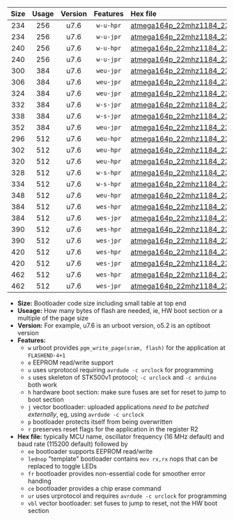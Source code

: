 |Size|Usage|Version|Features|Hex file|
|:-:|:-:|:-:|:-:|:--|
|234|256|u7.6|`w-u-hpr`|[atmega164p_22mhz1184_230400bps_ur.hex](https://raw.githubusercontent.com/stefanrueger/urboot/main/atmega164p_22mhz1184_230400bps_ur.hex)|
|234|256|u7.6|`w-u-jpr`|[atmega164p_22mhz1184_230400bps_ur_vbl.hex](https://raw.githubusercontent.com/stefanrueger/urboot/main/atmega164p_22mhz1184_230400bps_ur_vbl.hex)|
|240|256|u7.6|`w-u-hpr`|[atmega164p_22mhz1184_230400bps_lednop_ur.hex](https://raw.githubusercontent.com/stefanrueger/urboot/main/atmega164p_22mhz1184_230400bps_lednop_ur.hex)|
|240|256|u7.6|`w-u-jpr`|[atmega164p_22mhz1184_230400bps_lednop_ur_vbl.hex](https://raw.githubusercontent.com/stefanrueger/urboot/main/atmega164p_22mhz1184_230400bps_lednop_ur_vbl.hex)|
|300|384|u7.6|`weu-jpr`|[atmega164p_22mhz1184_230400bps_ee_ur_vbl.hex](https://raw.githubusercontent.com/stefanrueger/urboot/main/atmega164p_22mhz1184_230400bps_ee_ur_vbl.hex)|
|306|384|u7.6|`weu-jpr`|[atmega164p_22mhz1184_230400bps_ee_lednop_ur_vbl.hex](https://raw.githubusercontent.com/stefanrueger/urboot/main/atmega164p_22mhz1184_230400bps_ee_lednop_ur_vbl.hex)|
|324|384|u7.6|`weu-jpr`|[atmega164p_22mhz1184_230400bps_ee_lednop_fr_ur_vbl.hex](https://raw.githubusercontent.com/stefanrueger/urboot/main/atmega164p_22mhz1184_230400bps_ee_lednop_fr_ur_vbl.hex)|
|332|384|u7.6|`w-s-jpr`|[atmega164p_22mhz1184_230400bps_vbl.hex](https://raw.githubusercontent.com/stefanrueger/urboot/main/atmega164p_22mhz1184_230400bps_vbl.hex)|
|338|384|u7.6|`w-s-jpr`|[atmega164p_22mhz1184_230400bps_lednop_vbl.hex](https://raw.githubusercontent.com/stefanrueger/urboot/main/atmega164p_22mhz1184_230400bps_lednop_vbl.hex)|
|352|384|u7.6|`weu-jpr`|[atmega164p_22mhz1184_230400bps_ee_lednop_fr_ce_ur_vbl.hex](https://raw.githubusercontent.com/stefanrueger/urboot/main/atmega164p_22mhz1184_230400bps_ee_lednop_fr_ce_ur_vbl.hex)|
|296|512|u7.6|`weu-hpr`|[atmega164p_22mhz1184_230400bps_ee_ur.hex](https://raw.githubusercontent.com/stefanrueger/urboot/main/atmega164p_22mhz1184_230400bps_ee_ur.hex)|
|302|512|u7.6|`weu-hpr`|[atmega164p_22mhz1184_230400bps_ee_lednop_ur.hex](https://raw.githubusercontent.com/stefanrueger/urboot/main/atmega164p_22mhz1184_230400bps_ee_lednop_ur.hex)|
|320|512|u7.6|`weu-hpr`|[atmega164p_22mhz1184_230400bps_ee_lednop_fr_ur.hex](https://raw.githubusercontent.com/stefanrueger/urboot/main/atmega164p_22mhz1184_230400bps_ee_lednop_fr_ur.hex)|
|328|512|u7.6|`w-s-hpr`|[atmega164p_22mhz1184_230400bps.hex](https://raw.githubusercontent.com/stefanrueger/urboot/main/atmega164p_22mhz1184_230400bps.hex)|
|334|512|u7.6|`w-s-hpr`|[atmega164p_22mhz1184_230400bps_lednop.hex](https://raw.githubusercontent.com/stefanrueger/urboot/main/atmega164p_22mhz1184_230400bps_lednop.hex)|
|348|512|u7.6|`weu-hpr`|[atmega164p_22mhz1184_230400bps_ee_lednop_fr_ce_ur.hex](https://raw.githubusercontent.com/stefanrueger/urboot/main/atmega164p_22mhz1184_230400bps_ee_lednop_fr_ce_ur.hex)|
|384|512|u7.6|`wes-hpr`|[atmega164p_22mhz1184_230400bps_ee.hex](https://raw.githubusercontent.com/stefanrueger/urboot/main/atmega164p_22mhz1184_230400bps_ee.hex)|
|384|512|u7.6|`wes-jpr`|[atmega164p_22mhz1184_230400bps_ee_vbl.hex](https://raw.githubusercontent.com/stefanrueger/urboot/main/atmega164p_22mhz1184_230400bps_ee_vbl.hex)|
|390|512|u7.6|`wes-hpr`|[atmega164p_22mhz1184_230400bps_ee_lednop.hex](https://raw.githubusercontent.com/stefanrueger/urboot/main/atmega164p_22mhz1184_230400bps_ee_lednop.hex)|
|390|512|u7.6|`wes-jpr`|[atmega164p_22mhz1184_230400bps_ee_lednop_vbl.hex](https://raw.githubusercontent.com/stefanrueger/urboot/main/atmega164p_22mhz1184_230400bps_ee_lednop_vbl.hex)|
|420|512|u7.6|`wes-hpr`|[atmega164p_22mhz1184_230400bps_ee_lednop_fr.hex](https://raw.githubusercontent.com/stefanrueger/urboot/main/atmega164p_22mhz1184_230400bps_ee_lednop_fr.hex)|
|420|512|u7.6|`wes-jpr`|[atmega164p_22mhz1184_230400bps_ee_lednop_fr_vbl.hex](https://raw.githubusercontent.com/stefanrueger/urboot/main/atmega164p_22mhz1184_230400bps_ee_lednop_fr_vbl.hex)|
|462|512|u7.6|`wes-hpr`|[atmega164p_22mhz1184_230400bps_ee_lednop_fr_ce.hex](https://raw.githubusercontent.com/stefanrueger/urboot/main/atmega164p_22mhz1184_230400bps_ee_lednop_fr_ce.hex)|
|462|512|u7.6|`wes-jpr`|[atmega164p_22mhz1184_230400bps_ee_lednop_fr_ce_vbl.hex](https://raw.githubusercontent.com/stefanrueger/urboot/main/atmega164p_22mhz1184_230400bps_ee_lednop_fr_ce_vbl.hex)|

- **Size:** Bootloader code size including small table at top end
- **Useage:** How many bytes of flash are needed, ie, HW boot section or a multiple of the page size
- **Version:** For example, u7.6 is an urboot version, o5.2 is an optiboot version
- **Features:**
  + `w` urboot provides `pgm_write_page(sram, flash)` for the application at `FLASHEND-4+1`
  + `e` EEPROM read/write support
  + `u` uses urprotocol requiring `avrdude -c urclock` for programming
  + `s` uses skeleton of STK500v1 protocol; `-c urclock` and `-c arduino` both work
  + `h` hardware boot section: make sure fuses are set for reset to jump to boot section
  + `j` vector bootloader: uploaded applications *need to be patched externally*, eg, using `avrdude -c urclock`
  + `p` bootloader protects itself from being overwritten
  + `r` preserves reset flags for the application in the register R2
- **Hex file:** typically MCU name, oscillator frequency (16 MHz default) and baud rate (115200 default) followed by
  + `ee` bootloader supports EEPROM read/write
  + `lednop` "template" bootloader contains `mov rx,rx` nops that can be replaced to toggle LEDs
  + `fr` bootloader provides non-essential code for smoother error handing
  + `ce` bootloader provides a chip erase command
  + `ur` uses urprotocol and requires `avrdude -c urclock` for programming
  + `vbl` vector bootloader: set fuses to jump to reset, not the HW boot section

